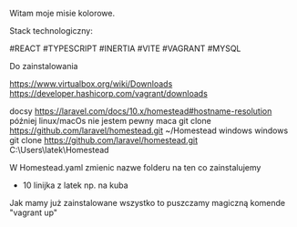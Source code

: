 Witam moje misie kolorowe.

Stack technologiczny:

#REACT
#TYPESCRIPT
#INERTIA
#VITE
#VAGRANT
#MYSQL

Do zainstalowania

https://www.virtualbox.org/wiki/Downloads
https://developer.hashicorp.com/vagrant/downloads


docsy https://laravel.com/docs/10.x/homestead#hostname-resolution
później
linux/macOs nie jestem pewny maca
git clone https://github.com/laravel/homestead.git ~/Homestead
windows
windows git clone https://github.com/laravel/homestead.git C:\Users\latek\Homestead

W Homestead.yaml zmienic nazwe folderu na ten co zainstalujemy
- 10 linijka z latek np. na kuba


Jak mamy już zainstalowane wszystko to puszczamy magiczną komende "vagrant up"
